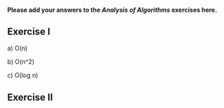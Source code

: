 #### Please add your answers to the ***Analysis of  Algorithms*** exercises here.

## Exercise I

a) O(n)


b) O(n^2)


c) O(log n)

## Exercise II



